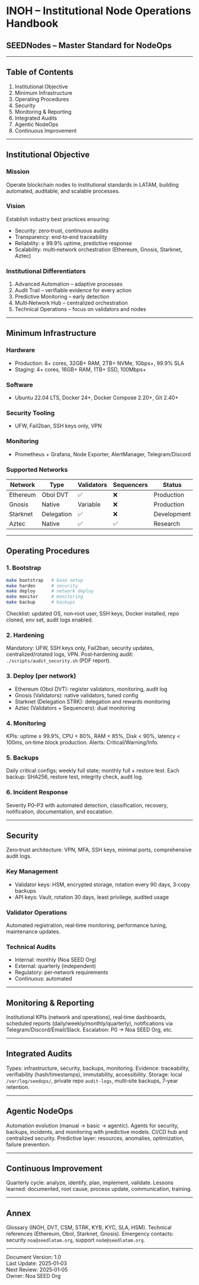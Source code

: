 # INOH – Institutional Node Operations Handbook
## SEEDNodes – Master Standard for NodeOps

---

## Table of Contents
1. Institutional Objective
2. Minimum Infrastructure
3. Operating Procedures
4. Security
5. Monitoring & Reporting
6. Integrated Audits
7. Agentic NodeOps
8. Continuous Improvement

---

## Institutional Objective

### Mission
Operate blockchain nodes to institutional standards in LATAM, building automated, auditable, and scalable processes.

### Vision
Establish industry best practices ensuring:
- Security: zero‑trust, continuous audits
- Transparency: end‑to‑end traceability
- Reliability: ≥ 99.9% uptime, predictive response
- Scalability: multi‑network orchestration (Ethereum, Gnosis, Starknet, Aztec)

### Institutional Differentiators
1. Advanced Automation – adaptive processes
2. Audit Trail – verifiable evidence for every action
3. Predictive Monitoring – early detection
4. Multi‑Network Hub – centralized orchestration
5. Technical Operations – focus on validators and nodes

---

## Minimum Infrastructure

### Hardware
- Production: 8+ cores, 32GB+ RAM, 2TB+ NVMe, 1Gbps+, 99.9% SLA
- Staging: 4+ cores, 16GB+ RAM, 1TB+ SSD, 100Mbps+

### Software
- Ubuntu 22.04 LTS, Docker 24+, Docker Compose 2.20+, Git 2.40+

### Security Tooling
- UFW, Fail2ban, SSH keys only, VPN

### Monitoring
- Prometheus + Grafana, Node Exporter, AlertManager, Telegram/Discord

### Supported Networks
| Network | Type | Validators | Sequencers | Status |
|--------|------|------------|------------|--------|
| Ethereum | Obol DVT | ✅ | ❌ | Production |
| Gnosis | Native | Variable | ❌ | Production |
| Starknet | Delegation | ✅ | ❌ | Development |
| Aztec | Native | ✅ | ✅ | Research |

---

## Operating Procedures

### 1. Bootstrap
```bash
make bootstrap   # base setup
make harden      # security
make deploy      # network deploy
make monitor     # monitoring
make backup      # backups
```
Checklist: updated OS, non‑root user, SSH keys, Docker installed, repo cloned, env set, audit logs enabled.

### 2. Hardening
Mandatory: UFW, SSH keys only, Fail2ban, security updates, centralized/rotated logs, VPN.
Post‑hardening audit: `./scripts/audit_security.sh` (PDF report).

### 3. Deploy (per network)
- Ethereum (Obol DVT): register validators, monitoring, audit log
- Gnosis (Validators): native validators, tuned config
- Starknet (Delegation STRK): delegation and rewards monitoring
- Aztec (Validators + Sequencers): dual monitoring

### 4. Monitoring
KPIs: uptime ≥ 99.9%, CPU < 80%, RAM < 85%, Disk < 90%, latency < 100ms, on‑time block production. Alerts: Critical/Warning/Info.

### 5. Backups
Daily critical configs; weekly full state; monthly full + restore test. Each backup: SHA256, restore test, integrity check, audit log.

### 6. Incident Response
Severity P0–P3 with automated detection, classification, recovery, notification, documentation, and escalation.

---

## Security
Zero‑trust architecture: VPN, MFA, SSH keys, minimal ports, comprehensive audit logs.

### Key Management
- Validator keys: HSM, encrypted storage, rotation every 90 days, 3‑copy backups
- API keys: Vault, rotation 30 days, least privilege, audited usage

### Validator Operations
Automated registration, real‑time monitoring, performance tuning, maintenance updates.

### Technical Audits
- Internal: monthly (Noa SEED Org)
- External: quarterly (independent)
- Regulatory: per‑network requirements
- Continuous: automated

---

## Monitoring & Reporting
Institutional KPIs (network and operations), real‑time dashboards, scheduled reports (daily/weekly/monthly/quarterly), notifications via Telegram/Discord/Email/Slack. Escalation: P0 → Noa SEED Org, etc.

---

## Integrated Audits
Types: infrastructure, security, backups, monitoring. Evidence: traceability, verifiability (hash/timestamps), immutability, accessibility. Storage: local `/var/log/seedops/`, private repo `audit-logs`, multi‑site backups, 7‑year retention.

---

## Agentic NodeOps
Automation evolution (manual → basic → agentic). Agents for security, backups, incidents, and monitoring with predictive models. CI/CD hub and centralized security. Predictive layer: resources, anomalies, optimization, failure prevention.

---

## Continuous Improvement
Quarterly cycle: analyze, identify, plan, implement, validate. Lessons learned: documented, root cause, process update, communication, training.

---

## Annex
Glossary (INOH, DVT, CSM, STRK, KYB, KYC, SLA, HSM). Technical references (Ethereum, Obol, Starknet, Gnosis). Emergency contacts: security `noa@seedlatam.org`, support `node@seedlatam.org`.

---

Document Version: 1.0  
Last Update: 2025‑01‑03  
Next Review: 2025‑01‑05  
Owner: Noa SEED Org

